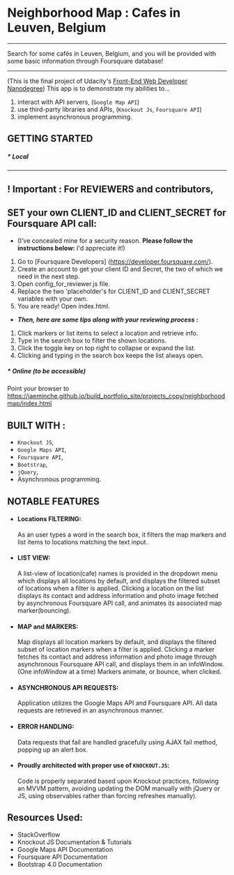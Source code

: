 # Neighborhood Map : Cafes in Leuven, Belgium

*** 
Search for some cafés in Leuven, Belgium, and you will be provided with some basic information through Foursquare database!
***
(This is the final project of Udacity's [Front-End Web Developer Nanodegree](https://www.udacity.com/course/front-end-web-developer-nanodegree--nd001))
This app is to demonstrate my abilities to... 
1. interact with API servers, (`Google Map API`)
2. use third-party libraries and APIs, (`Knockout Js`, `Foursquare API`)
3. implement asynchronous programming.

## GETTING STARTED

##### * Local 
***
##  ! Important : For REVIEWERS and contributors,
## SET your own CLIENT_ID and CLIENT_SECRET for Foursquare API call:
- (I've concealed mine for a security reason. **Please follow the instructions below:** I'd appreciate it!)

1. Go to [Foursquare Developers] (https://developer.foursquare.com/).
2. Create an account to get your client ID and Secret, the two of which we need in the next step.
3. Open config_for_reviewer.js file.
4. Replace the two 'placeholder's for CLIENT_ID and CLIENT_SECRET variables with your own.
5. You are ready! Open index.html.
- ***Then, here are some tips along with your reviewing process :***
1. Click markers or list items to select a location and retrieve info.
2. Type in the search box to filter the shown locations.
3. Click the toggle key on top right to collapse or expand the list.
4. Clicking and typing in the search box keeps the list always open.

##### * Online (to be accessible)
Point your browser to https://jaeminche.github.io/build_portfolio_site/projects_copy/neighborhoodmap/index.html

## BUILT WITH :
* `Knockout JS`,
* `Google Maps API`,
* `Foursquare API`,
* `Bootstrap`,
* `jQuery`,
* Asynchronous programming.


## NOTABLE FEATURES
* #### Locations FILTERING: 
    As an user types a word in the search box, it filters the map markers and list items to locations matching the text input.
* #### LIST VIEW:
    A list-view of location(cafe) names is provided in the dropdown menu which displays all locations by default, and displays the filtered subset of locations when a filter is applied. 
    Clicking a location on the list displays its contact and address information and photo image fetched by asynchronous Foursquare API call, and animates its associated map marker(bouncing).
* #### MAP and MARKERS:
    Map displays all location markers by default, and displays the filtered subset of location markers when a filter is applied.
    Clicking a marker fetches its contact and address information and photo image through asynchronous Foursquare API call, and displays them in an infoWindow. (One infoWindow at a time)
    Markers animate, or bounce, when clicked.
* #### ASYNCHRONOUS API REQUESTS:
    Application utilizes the Google Maps API and Foursquare API.
    All data requests are retrieved in an asynchronous manner.
* #### ERROR HANDLING:
    Data requests that fail are handled gracefully using AJAX fail method, popping up an alert box. 
* #### Proudly architected with proper use of `KNOCKOUT.JS`:
    Code is properly separated based upon Knockout practices, following an MVVM pattern, avoiding updating the DOM manually with jQuery or JS, using observables rather than forcing refreshes manually).

## Resources Used:
* StackOverflow
* Knockout JS Documentation & Tutorials
* Google Maps API Documentation
* Foursquare API Documentation
* Bootstrap 4.0 Documentation